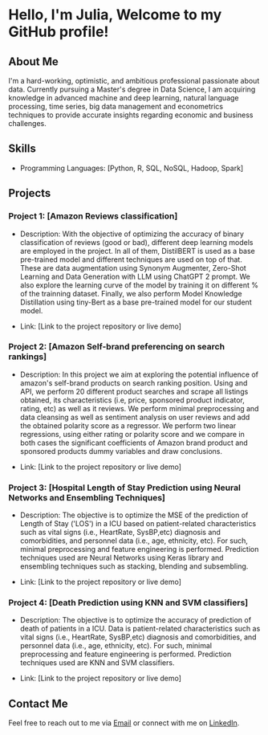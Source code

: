 # Hello, I'm Julia, Welcome to my GitHub profile!

## About Me

I'm a hard-working, optimistic, and ambitious professional passionate about data. Currently pursuing a Master's degree in Data Science, I am acquiring knowledge in advanced machine and deep learning, natural language processing, time series, big data management and econometrics techniques to provide accurate insights regarding economic and business challenges. 

## Skills
- Programming Languages: [Python, R, SQL, NoSQL, Hadoop, Spark]
  
## Projects

### Project 1: [Amazon Reviews classification]

- Description: With the objective of optimizing the accuracy of binary classification of reviews (good or bad), different deep learning models are employed in the project. In all of them, DistilBERT is used as a base pre-trained model and different techniques are used on top of that. These are data augmentation using Synonym Augmenter, Zero-Shot Learning and Data Generation with LLM using ChatGPT 2 prompt. We also explore the learning curve of the model by training it on different % of the trainning dataset. Finally, we also perform Model Knowledge Distillation using tiny-Bert as a base pre-trained model for our student model.
  
- Link: [Link to the project repository or live demo]

### Project 2: [Amazon Self-brand preferencing on search rankings]

- Description: In this project we aim at exploring the potential influence of amazon's self-brand products on search ranking position. Using and API, we perform 20 different product searches and scrape all listings obtained, its characteristics (i.e, price, sponsored product indicator, rating, etc) as well as it reviews. We perform minimal preprocessing and data cleansing as well as sentiment analysis on user reviews and add the obtained polarity score as a regressor. We perform two linear regressions, using either rating or polarity score and we compare in both cases the significant coefficients of Amazon brand product and sponsored products dummy variables and draw conclusions. 

- Link: [Link to the project repository or live demo]

### Project 3: [Hospital Length of Stay Prediction using Neural Networks and Ensembling Techniques]

- Description: The objective is to optimize the MSE of the prediction of Length of Stay ('LOS') in a ICU based on patient-related characteristics such as vital signs (i.e., HeartRate, SysBP,etc) diagnosis and comorbidities, and personnel data (i.e., age, ethnicity, etc). For such, minimal preprocessing and feature engineering is performed. Prediction techniques used are Neural Networks using Keras library and ensembling techniques such as stacking, blending and subsembling.

- Link: [Link to the project repository or live demo]

### Project 4: [Death Prediction using KNN and SVM classifiers]

- Description: The objective is to optimize the accuracy of prediction of death of patients in a ICU. Data is patient-related characteristics such as vital signs (i.e., HeartRate, SysBP,etc) diagnosis and comorbidities, and personnel data (i.e., age, ethnicity, etc). For such, minimal preprocessing and feature engineering is performed. Prediction techniques used are KNN and SVM classifiers.

- Link: [Link to the project repository or live demo]

## Contact Me

Feel free to reach out to me via [Email](juliagonzalez102@gmail.com) or connect with me on [LinkedIn](www.linkedin.com/in/julia-gonzález-freixa).

